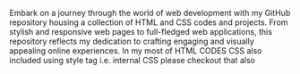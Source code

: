 Embark on a journey through the world of web development with my GitHub repository housing a collection of HTML and CSS codes and projects. From stylish and responsive web pages to full-fledged web applications, this repository reflects my dedication to crafting engaging and visually appealing online experiences.
In my most of HTML CODES CSS also included using style tag i.e. internal CSS please checkout that also
